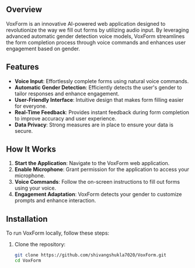 ## Overview  

VoxForm is an innovative AI-powered web application designed to revolutionize the way we fill out forms by utilizing audio input. By leveraging advanced automatic gender detection voice models, VoxForm streamlines the form completion process through voice commands and enhances user engagement based on gender.  

## Features  

- **Voice Input**: Effortlessly complete forms using natural voice commands.  
- **Automatic Gender Detection**: Efficiently detects the user's gender to tailor responses and enhance engagement.  
- **User-Friendly Interface**: Intuitive design that makes form filling easier for everyone.  
- **Real-Time Feedback**: Provides instant feedback during form completion to improve accuracy and user experience.  
- **Data Privacy**: Strong measures are in place to ensure your data is secure.  

## How It Works  

1. **Start the Application**: Navigate to the VoxForm web application.  
2. **Enable Microphone**: Grant permission for the application to access your microphone.  
3. **Voice Commands**: Follow the on-screen instructions to fill out forms using your voice.  
4. **Engagement Adaptation**: VoxForm detects your gender to customize prompts and enhance interaction.  

## Installation  

To run VoxForm locally, follow these steps:  

1. Clone the repository:  
   ```bash  
   git clone https://github.com/shivangshukla7020/VoxForm.git  
   cd VoxForm